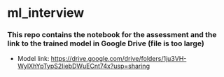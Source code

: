 # ml_interview

### This repo contains the notebook for the assessment and the link to the trained model in Google Drive (file is too large) 
- Model link: https://drive.google.com/drive/folders/1ju3VH-WylXhYpTypS2IiebDWuECnt74x?usp=sharing
